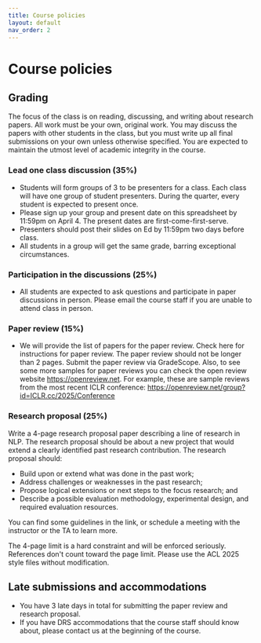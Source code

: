 ```yaml
---
title: Course policies
layout: default
nav_order: 2
---
```


# Course policies

## Grading

The focus of the class is on reading, discussing, and writing about research papers. All work must be your own, original work. You may discuss the papers with other students in the class, but you must write up all final submissions on your own unless otherwise specified. You are expected to maintain the utmost level of academic integrity in the course.

### Lead one class discussion (35%)
- Students will form groups of 3 to be presenters for a class. Each class will have one group of student presenters. During the quarter, every student is expected to present once.
- Please sign up your group and present date on this spreadsheet by 11:59pm on April 4. The present dates are first-come-first-serve.
- Presenters should post their slides on Ed by 11:59pm two days before class.
- All students in a group will get the same grade, barring exceptional circumstances.

### Participation in the discussions (25%)
- All students are expected to ask questions and participate in paper discussions in person. Please email the course staff if you are unable to attend class in person.

### Paper review (15%)
- We will provide the list of papers for the paper review. Check here for instructions for paper review. The paper review should not be longer than 2 pages. Submit the paper review via GradeScope. Also, to see some more samples for paper reviews you can check the open review website https://openreview.net. For example, these are sample reviews from the most recent ICLR conference: https://openreview.net/group?id=ICLR.cc/2025/Conference

### Research proposal (25%)
Write a 4-page research proposal paper describing a line of research in NLP. The research proposal should be about a new project that would extend a clearly identified past research contribution. The research proposal should:
- Build upon or extend what was done in the past work;
- Address challenges or weaknesses in the past research;
- Propose logical extensions or next steps to the focus research; and
- Describe a possible evaluation methodology, experimental design, and required evaluation resources.

You can find some guidelines in the link, or schedule a meeting with the instructor or the TA to learn more.

The 4-page limit is a hard constraint and will be enforced seriously. References don't count toward the page limit. Please use the ACL 2025 style files without modification.

## Late submissions and accommodations

- You have 3 late days in total for submitting the paper review and research proposal.
- If you have DRS accommodations that the course staff should know about, please contact us at the beginning of the course.
